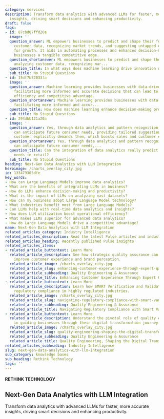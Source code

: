 ```yaml
---
category: services
description: Transform data analytics with advanced LLMs for faster, more accurate
  insights, driving smart decisions and enhancing productivity.
draft: false
faqs:
- id: 87cbd07ffd20a
  image: ''
  question_answer: ML empowers businesses to predict and shape their future by analyzing
    customer data, recognizing market trends, and suggesting untapped opportunities
    for growth. It aids in automating processes and enhances decision-making, offering
    businesses a tangible competitive edge.
  question_shortanswer: ML empowers businesses to predict and shape their future by
    analyzing customer data, recognizing mar...
  question_title: In what ways does machine learning drive innovation within a company?
  sub_title: No Stupid Questions
- id: 15df7b52033fa
  image: ''
  question_answer: Machine learning provides businesses with data-driven insights,
    facilitating more informed and accurate decisions that can lead to enhanced operational
    efficiency and competitive advantage.
  question_shortanswer: Machine learning provides businesses with data-driven insights,
    facilitating more informed and accur...
  question_title: How does machine learning enhance decision-making processes in business?
  sub_title: No Stupid Questions
- id: 294dbb121a20a
  image: ''
  question_answer: Yes, through data analytics and pattern recognition, retailers
    can anticipate future consumer needs, providing tailored suggestions before a
    customer explicitly demands them, which boosts sales and customer engagement.
  question_shortanswer: Yes, through data analytics and pattern recognition, retailers
    can anticipate future consumer needs,...
  question_title: Can the integration of data analytics really predict future customer
    needs in retail?
  sub_title: No Stupid Questions
heading: Next-Gen Data Analytics with LLM Integration
heroimage: /charts_overlay_city.jpg
id: 133479305dfe
key_words:
- How can Large Language Models improve data analytics?
- What are the benefits of integrating LLMs in business?
- How do LLMs enhance decision-making and productivity?
- What is the impact of LLMs on analyzing vast datasets?
- How can my business adopt Large Language Model technology?
- What industries benefit most from Large Language Models?
- Can LLMs help with real-time data analytics and insights?
- How does LLM utilization boost operational efficiency?
- What makes LLMs superior for advanced data analytics?
- How do Large Language Models drive a competitive advantage?
name: Next-Gen Data Analytics with LLM Integration
related_articles_category: Industry Intelligence
related_articles_description: Read the latest Pulse articles and industry insights.
related_articles_heading: Recently published Pulse insights
related_articles_items:
- related_article_buttontext: Learn More
  related_article_description: See how strategic quality assurance can significantly
    improve customer experience and brand perception.
  related_article_image: /charts_overlay_city.jpg
  related_article_slug: enhancing-customer-experience-through-expert-qa
  related_article_subheading: Quality Engineering & Assurance
  related_article_title: Enhancing Customer Experience Through Expert QA
- related_article_buttontext: Learn More
  related_article_description: Learn how SMART Verification and Validation streamline
    regulatory compliance in highly regulated industries.
  related_article_image: /charts_overlay_city.jpg
  related_article_slug: navigating-regulatory-compliance-with-smart-vandv
  related_article_subheading: Quality Engineering & Assurance
  related_article_title: Navigating Regulatory Compliance with Smart VandV
- related_article_buttontext: Learn More
  related_article_description: Understand the pivotal role of quality engineering
    in guiding businesses through their digital transformation journey.
  related_article_image: /charts_overlay_city.jpg
  related_article_slug: quality-engineering-shaping-the-digital-transformation
  related_article_subheading: Quality Engineering & Assurance
  related_article_title: Quality Engineering, Shaping the Digital Transformation
related_articles_subheading: Industry Intelligence
slug: next-gen-data-analytics-with-llm-integration
sub_category: knowledge bases
sub_heading: Rethink Technology
tags: ''
---
```


#### RETHINK TECHNOLOGY
## Next-Gen Data Analytics with LLM Integration
Transform data analytics with advanced LLMs for faster, more accurate insights, driving smart decisions and enhancing productivity.